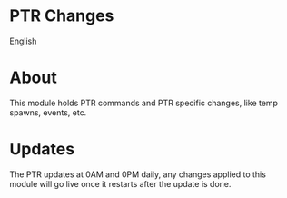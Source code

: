 # PTR Changes

[English](README.md) 

# About

This module holds PTR commands and PTR specific changes, like temp spawns, events, etc.

# Updates

The PTR updates at 0AM and 0PM daily, any changes applied to this module will go live once it restarts after the update is done.
